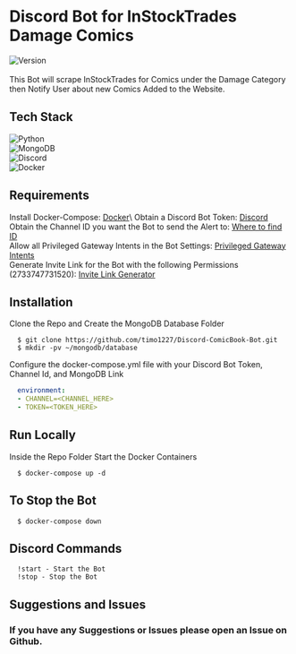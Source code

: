 # Discord Bot for InStockTrades Damage Comics

![Version](https://img.shields.io/badge/version-0.1-blue.svg?cacheSeconds=2592000)\
<br>
This Bot will scrape InStockTrades for Comics under the Damage Category
then Notify User about new Comics Added to the Website.

## Tech Stack

![Python](https://img.shields.io/badge/-Python-000000?style=flat&logo=python)\
![MongoDB](https://img.shields.io/badge/-MongoDB-000000?style=flat&logo=mongodb)\
![Discord](https://img.shields.io/badge/-Discord-000000?style=flat&logo=discord)\
![Docker](https://img.shields.io/badge/-Docker-000000?style=flat&logo=docker)

## Requirements

Install Docker-Compose: [Docker](https://docs.docker.com/compose/install/)\ 
Obtain a Discord Bot Token: [Discord](https://discord.com/developers/applications/)\
Obtain the Channel ID you want the Bot to send the Alert to: [Where to find ID](https://support.discord.com/hc/en-us/articles/206346498-Where-can-I-find-my-User-Server-Message-ID-)\
Allow all Privileged Gateway Intents in the Bot Settings: [Privileged Gateway Intents](https://discordpy.readthedocs.io/en/latest/intents.html)\
Generate Invite Link for the Bot with the following Permissions (2733747731520): [Invite Link Generator](https://discordapi.com/permissions.html)

## Installation

Clone the Repo and Create the MongoDB Database Folder

```shell
  $ git clone https://github.com/timo1227/Discord-ComicBook-Bot.git
  $ mkdir -pv ~/mongodb/database
```

Configure the docker-compose.yml file with your Discord Bot Token, Channel Id, and MongoDB Link

```docker-compose.yml
  environment:
  - CHANNEL=<CHANNEL_HERE>
  - TOKEN=<TOKEN_HERE>
```

## Run Locally

Inside the Repo Folder Start the Docker Containers

```shell
  $ docker-compose up -d
```

## To Stop the Bot

```shell
  $ docker-compose down
```

## Discord Commands

```discord
  !start - Start the Bot
  !stop - Stop the Bot
```

<!-- Once in watchlist the Bot will check every  Minutes for new Comics and send a Message to the Channel you configured. -->

## Suggestions and Issues

### If you have any Suggestions or Issues please open an Issue on Github.
